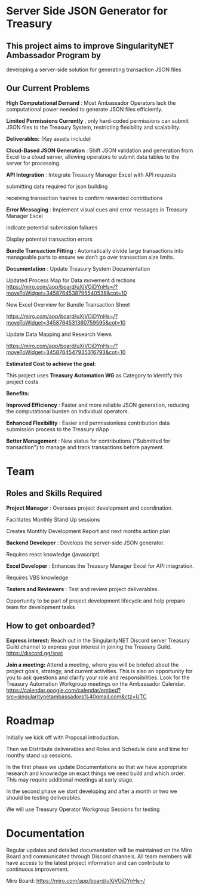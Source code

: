 # Server Side JSON Generator for Treasury

## This project aims to improve SingularityNET Ambassador Program by

developing a server-side solution for generating transaction JSON files



## Our Current Problems

**High Computational Demand** : Most Ambassador Operators lack the computational power needed to generate JSON files efficiently.

**Limited Permissions Currently** , only hard-coded permissions can submit JSON files to the Treasury System, restricting flexibility and scalability.





**Deliverables:** (Key assets include)

**Cloud-Based JSON Generation** : Shift JSON validation and generation from Excel to a cloud server, allowing operators to submit data tables to the server for processing.

**API Integration** : Integrate Treasury Manager Excel with API requests

submitting data required for json building

receiving transaction hashes to confirm rewarded contributions

**Error Messaging** : Implement visual cues and error messages in Treasury Manager Excel

indicate potential submission failures

Display potential transaction errors

**Bundle Transaction Fitting** : Automatically divide large transactions into manageable parts to ensure we don’t go over transaction size limits.

**Documentation** : Update Treasury System Documentation

Updated Process Map for Data movement directions https://miro.com/app/board/uXjVOiDYnHs=/?moveToWidget=3458764538795540538&cot=10

New Excel Overview for Bundle Transaction Sheet

https://miro.com/app/board/uXjVOiDYnHs=/?moveToWidget=3458764531360759595&cot=10

Update Data Mapping and Research Views

https://miro.com/app/board/uXjVOiDYnHs=/?moveToWidget=3458764547935316793&cot=10





**Estimated Cost to achieve the goal:**



This project uses **Treasury Automation WG** as Category to identify this project costs





**Benefits:**

**Improved Efficiency** : Faster and more reliable JSON generation, reducing the computational burden on individual operators.

**Enhanced Flexibility** : Easier and permissionless contribution data submission process to the Treasury dApp

**Better Management** : New status for contributions ("Submitted for transaction") to manage and track transactions before payment.

# Team

## Roles and Skills Required

**Project Manager** : Oversees project development and coordination.

Facilitates Monthly Stand Up sessions

Creates Monthly Development Report and next months action plan



**Backend Developer** : Develops the server-side JSON generator.

Requires react knowledge (javascript)



**Excel Developer** : Enhances the Treasury Manager Excel for API integration.

Requires VBS knowledge



**Testers and Reviewers** : Test and review project deliverables.

Opportunity to be part of project development lifecycle and help prepare team for development tasks



## How to get onboarded?

**Express interest:** Reach out in the SingularityNET Discord server Treasury Guild channel to express your interest in joining the Treasury Guild. https://discord.gg/snet



**Join a meeting:** Attend a meeting, where you will be briefed about the project goals, strategy, and current activities. This is also an opportunity for you to ask questions and clarify your role and responsibilities. Look for the Treasury Automation Workgroup meetings on the Ambassador Calendar. https://calendar.google.com/calendar/embed?src=singularitynetambassadors%40gmail.com&ctz=UTC



# Roadmap



Initially we kick off with Proposal introduction.

Then we Distribute deliverables and Roles and Schedule date and time for monthy stand up sessions.



In the first phase we update Documentations so that we have appropriate research and knowledge on exact things we need build and which order. This may require additional meetings at early stage.



In the second phase we start developing and after a month or two we should be testing deliverables.



We will use Treasury Operator Workgroup Sessions for testing





# Documentation



Regular updates and detailed documentation will be maintained on the Miro Board and communicated through Discord channels. All team members will have access to the latest project information and can contribute to continuous improvement.



Miro Board: https://miro.com/app/board/uXjVOiDYnHs=/

